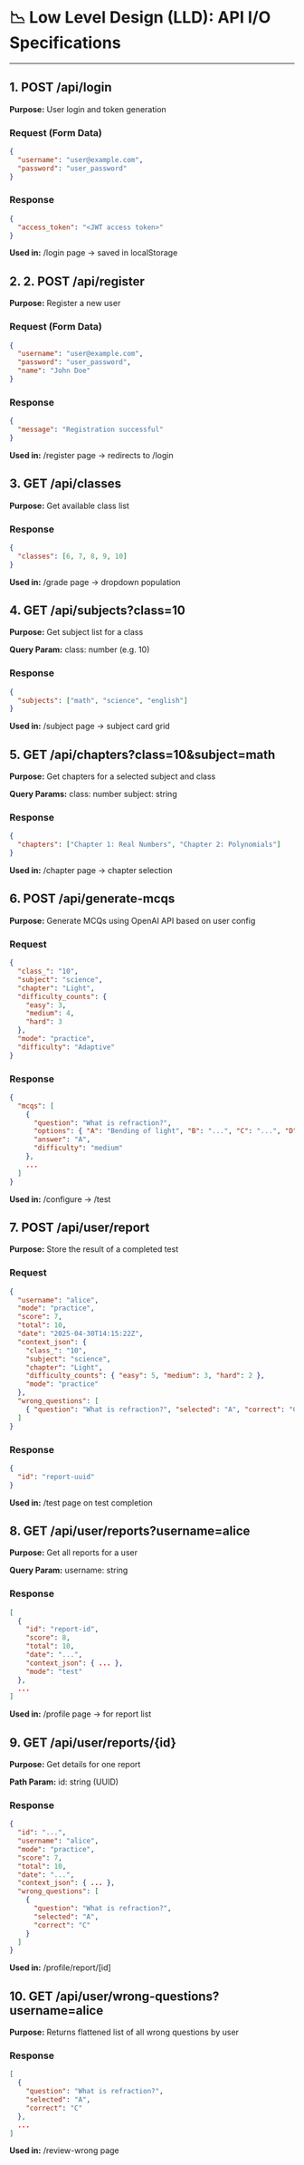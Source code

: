# 📉 Low Level Design (LLD): API I/O Specifications

---

## 1. POST /api/login

**Purpose:** User login and token generation

### Request (Form Data)
```json
{
  "username": "user@example.com",
  "password": "user_password"
}
```

### Response
```json
{
  "access_token": "<JWT access token>"
}
```
**Used in:** /login page → saved in localStorage

## 2. 2. POST /api/register

**Purpose:** Register a new user

### Request (Form Data)
```json
{
  "username": "user@example.com",
  "password": "user_password",
  "name": "John Doe"
}
```
### Response
```json
{
  "message": "Registration successful"
}
```
**Used in:** /register page → redirects to /login

## 3. GET /api/classes
**Purpose:** Get available class list

### Response
```json
{
  "classes": [6, 7, 8, 9, 10]
}
```
**Used in:** /grade page → dropdown population

## 4. GET /api/subjects?class=10
**Purpose:** Get subject list for a class

**Query Param:**
class: number (e.g. 10)

### Response
```json
{
  "subjects": ["math", "science", "english"]
}
```
**Used in:** /subject page → subject card grid

## 5. GET /api/chapters?class=10&subject=math
**Purpose:** Get chapters for a selected subject and class

**Query Params:**
class: number
subject: string

### Response
```json
{
  "chapters": ["Chapter 1: Real Numbers", "Chapter 2: Polynomials"]
}
```
**Used in:** /chapter page → chapter selection

## 6. POST /api/generate-mcqs
**Purpose:** Generate MCQs using OpenAI API based on user config

### Request
```json
{
  "class_": "10",
  "subject": "science",
  "chapter": "Light",
  "difficulty_counts": {
    "easy": 3,
    "medium": 4,
    "hard": 3
  },
  "mode": "practice",
  "difficulty": "Adaptive"
}
```
### Response
```json
{
  "mcqs": [
    {
      "question": "What is refraction?",
      "options": { "A": "Bending of light", "B": "...", "C": "...", "D": "..." },
      "answer": "A",
      "difficulty": "medium"
    },
    ...
  ]
}
```
**Used in:** /configure → /test

## 7. POST /api/user/report
**Purpose:** Store the result of a completed test

### Request
```json
{
  "username": "alice",
  "mode": "practice",
  "score": 7,
  "total": 10,
  "date": "2025-04-30T14:15:22Z",
  "context_json": {
    "class_": "10",
    "subject": "science",
    "chapter": "Light",
    "difficulty_counts": { "easy": 5, "medium": 3, "hard": 2 },
    "mode": "practice"
  },
  "wrong_questions": [
    { "question": "What is refraction?", "selected": "A", "correct": "C" }
  ]
}
```

### Response
```json
{
  "id": "report-uuid"
}
```
**Used in:** /test page on test completion

## 8. GET /api/user/reports?username=alice
**Purpose:** Get all reports for a user

**Query Param:**
username: string

### Response
```json
[
  {
    "id": "report-id",
    "score": 8,
    "total": 10,
    "date": "...",
    "context_json": { ... },
    "mode": "test"
  },
  ...
]
```
**Used in:** /profile page → for report list

## 9. GET /api/user/reports/{id}
**Purpose:** Get details for one report

**Path Param:**
id: string (UUID)

### Response
```json
{
  "id": "...",
  "username": "alice",
  "mode": "practice",
  "score": 7,
  "total": 10,
  "date": "...",
  "context_json": { ... },
  "wrong_questions": [
    {
      "question": "What is refraction?",
      "selected": "A",
      "correct": "C"
    }
  ]
}
```
**Used in:** /profile/report/[id]

## 10. GET /api/user/wrong-questions?username=alice
**Purpose:** Returns flattened list of all wrong questions by user

### Response
```json
[
  {
    "question": "What is refraction?",
    "selected": "A",
    "correct": "C"
  },
  ...
]
```
**Used in:** /review-wrong page